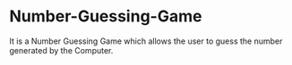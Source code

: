 # Number-Guessing-Game
It is a Number Guessing Game which allows the user to guess the number generated by the Computer.

